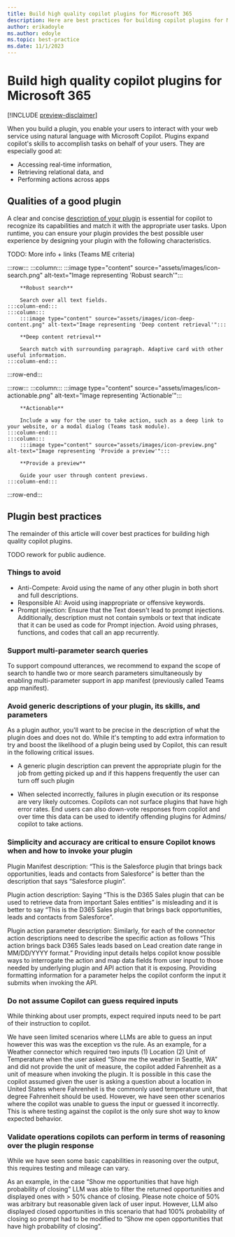 ```yaml
---
title: Build high quality copilot plugins for Microsoft 365
description: Here are best practices for building copilot plugins for Microsoft 365
author: erikadoyle
ms.author: edoyle
ms.topic: best-practice
ms.date: 11/1/2023
---
```


# Build high quality copilot plugins for Microsoft 365

[!INCLUDE [preview-disclaimer](includes/preview-disclaimer.md)]

When you build a plugin, you enable your users to interact with your web service using natural language with Microsoft Copilot. Plugins expand copilot's skills to accomplish tasks on behalf of your users. They are especially good at:

- Accessing real-time information,
- Retrieving relational data, and
- Performing actions across apps

## Qualities of a good plugin

A clear and concise [description of your plugin](orchestrator.md#plugin-search-optimization) is essential for copilot to recognize its capabilities and match it with the appropriate user tasks. Upon runtime, you can ensure your plugin provides the best possible user experience by designing your plugin with the following characteristics.

TODO: More info + links (Teams ME criteria)

:::row:::
    :::column:::
        :::image type="content" source="assets/images/icon-search.png" alt-text="Image representing 'Robust search'":::

        **Robust search**

        Search over all text fields.
    :::column-end:::
    :::column:::
        :::image type="content" source="assets/images/icon-deep-content.png" alt-text="Image representing 'Deep content retrieval'":::
        
        **Deep content retrieval**

        Search match with surrounding paragraph. Adaptive card with other useful information.
    :::column-end:::
:::row-end:::

:::row:::
    :::column:::
        :::image type="content" source="assets/images/icon-actionable.png" alt-text="Image representing 'Actionable'":::

        **Actionable**

        Include a way for the user to take action, such as a deep link to your website, or a modal dialog (Teams task module).
    :::column-end:::
    :::column:::
        :::image type="content" source="assets/images/icon-preview.png" alt-text="Image representing 'Provide a preview'":::

        **Provide a preview**

        Guide your user through content previews.
    :::column-end:::
:::row-end:::

## Plugin best practices

The remainder of this article will cover best practices for building high quality copilot plugins.

TODO rework for public audience.

### Things to avoid

- Anti-Compete: Avoid using the name of any other plugin in both short and full descriptions.
- Responsible AI: Avoid using inappropriate or offensive keywords.
- Prompt injection: Ensure that the Text doesn't lead to prompt injections. Additionally, description must not contain symbols or text that indicate that it can be used as code for Prompt injection. Avoid using phrases, functions, and codes that call an app recurrently.

### Support multi-parameter search queries

To support compound utterances, we recommend to expand the scope of search to handle two or more search parameters simultaneously by enabling multi-parameter support in app manifest (previously called Teams app manifest).

### Avoid generic descriptions of your plugin, its skills, and parameters

As a plugin author, you'll want to be precise in the description of what the plugin does and does not do. While it's tempting to add extra information to try and boost the likelihood of a plugin being used by Copilot, this can result in the following critical issues.

- A generic plugin description can prevent the appropriate plugin for the job from getting picked up and if this happens frequently the user can turn off such plugin  

- When selected incorrectly, failures in plugin execution or its response are very likely outcomes. Copilots can not surface plugins that have high error rates. End users can also down-vote responses from copilot and over time this data can be used to identify offending plugins for Admins/ copilot to take actions.

### Simplicity and accuracy are critical to ensure Copilot knows when and how to invoke your plugin

Plugin Manifest description: “This is the Salesforce plugin that brings back opportunities, leads and contacts from Salesforce” is better than the description that says “Salesforce plugin”.

Plugin action description: Saying “This is the D365 Sales plugin that can be used to retrieve data from important Sales entities” is misleading and it is better to say “This is the D365 Sales plugin that brings back opportunities, leads and contacts from Salesforce”.  

Plugin action parameter description: Similarly, for each of the connector action descriptions need to describe the specific action as follows “This action brings back D365 Sales leads based on Lead creation date range in MM/DD/YYYY format.” Providing input details helps copilot know possible ways to interrogate the action and map data fields from user input to those needed by underlying plugin and API action that it is exposing. Providing formatting information for a parameter helps the copilot conform the input it submits when invoking the API.

### Do not assume Copilot can guess required inputs

While thinking about user prompts, expect required inputs need to be part of their instruction to copilot.

We have seen limited scenarios where LLMs are able to guess an input however this was was the exception vs the rule. As an example, for a Weather connector which required two inputs (1) Location (2) Unit of Temperature when the user asked “Show me the weather in Seattle, WA” and did not provide the unit of measure, the copilot added Fahrenheit as a unit of measure when invoking the plugin. It is possible in this case the copilot assumed given the user is asking a question about a location in United States where Fahrenheit is the commonly used temperature unit, that degree Fahrenheit should be used. However, we have seen other scenarios where the copilot was unable to guess the input or guessed it incorrectly. This is where testing against the copilot is the only sure shot way to know expected behavior.  

### Validate operations copilots can perform in terms of reasoning over the plugin response

While we have seen some basic capabilities in reasoning over the output, this requires testing and mileage can vary.  

As an example, in the case “Show me opportunities that have high probability of closing” LLM was able to filter the returned opportunities and displayed ones with > 50% chance of closing. Please note choice of 50% was arbitrary but reasonable given lack of user input. However, LLM also displayed closed opportunities in this scenario that had 100% probability of closing so prompt had to be modified to “Show me open opportunities that have high probability of closing”.
